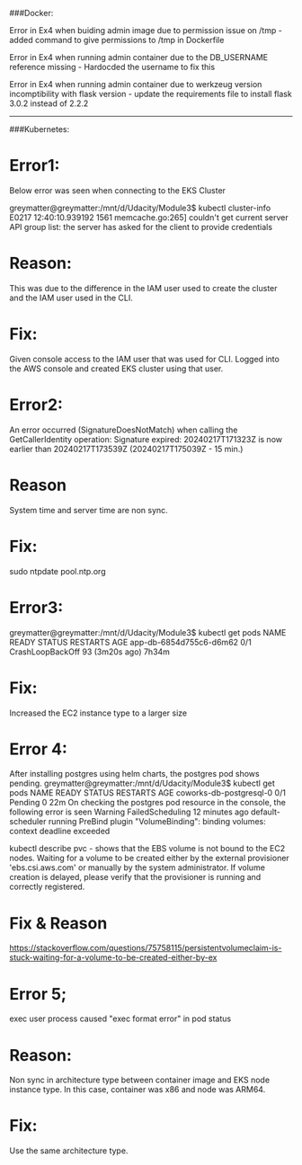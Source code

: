 ###Docker:

Error in Ex4 when buiding admin image due to permission issue on /tmp - added command to give permissions to /tmp in Dockerfile

Error in Ex4 when running admin container due to the DB_USERNAME reference missing - Hardocded the username to fix this

Error in Ex4 when running admin container due to werkzeug version incomptibility with flask version - update the requirements file to install flask 3.0.2 instead of 2.2.2

------------------------------------------------------

###Kubernetes:

# Error1: 
Below error was seen when connecting to the EKS Cluster

greymatter@greymatter:/mnt/d/Udacity/Module3$ kubectl cluster-info
E0217 12:40:10.939192    1561 memcache.go:265] couldn't get current server API group list: the server has asked for the client to provide credentials

# Reason:
This was due to the difference in the IAM user used to create the cluster and the IAM user used in the CLI.

# Fix:
Given console access to the IAM user that was used for CLI.
Logged into the AWS console and created EKS cluster using that user.


# Error2:
An error occurred (SignatureDoesNotMatch) when calling the GetCallerIdentity operation: Signature expired: 20240217T171323Z is now earlier than 20240217T173539Z (20240217T175039Z - 15 min.)

# Reason
System time and server time are non sync.

# Fix:
sudo ntpdate pool.ntp.org

# Error3:
greymatter@greymatter:/mnt/d/Udacity/Module3$ kubectl get pods
NAME                      READY   STATUS             RESTARTS         AGE
app-db-6854d755c6-d6m62   0/1     CrashLoopBackOff   93 (3m20s ago)   7h34m

# Fix:
Increased the EC2 instance type to a larger size


# Error 4:
After installing postgres using helm charts, the postgres pod shows pending.
        greymatter@greymatter:/mnt/d/Udacity/Module3$ kubectl get pods
        NAME                      READY   STATUS    RESTARTS   AGE
        coworks-db-postgresql-0   0/1     Pending   0          22m
On checking the postgres pod resource in the console, the following error is seen
    Warning	FailedScheduling	12 minutes ago	default-scheduler	running PreBind plugin "VolumeBinding": binding volumes: context deadline exceeded

kubectl describe pvc - shows that the EBS volume is not bound to the EC2 nodes.
     Waiting for a volume to be created either by the external provisioner 'ebs.csi.aws.com' or manually by the system administrator. If volume creation is delayed, please verify that the provisioner is running and correctly registered.

# Fix & Reason
https://stackoverflow.com/questions/75758115/persistentvolumeclaim-is-stuck-waiting-for-a-volume-to-be-created-either-by-ex



# Error 5;
exec user process caused "exec format error" in pod status
# Reason:
Non sync in architecture type between container image and EKS node instance type. In this case, container was x86 and node was ARM64.
# Fix:
Use the same architecture type.
